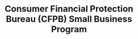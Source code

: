 ---
highlight: "false" 
title: "Consumer Financial Protection Bureau (CFPB) Small Business Program "
description: "The CFPB works to help small businesses access the credit they need and deserve by increasing awareness in the small business lending marketplace. Visit this page for added agency resources. "
url-link: "https://www.consumerfinance.gov/about-us/small-business-lending/additional-resources/"
type: "HTML"
gov-only: "false"
is-external: "true"
publication-date: "January 01, 2023"
reading-time: "5"
resource-type: "Information Slick"
filter: "small-business"
audience: "industry-all-businesses"
branded-offerings: "small-business-support"
---